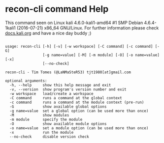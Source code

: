 # recon-cli command Help
 
 This command seen on Linux kali 4.6.0-kali1-amd64 #1 SMP Debian 4.6.4-1kali1 (2016-07-21) x86_64 GNU/Linux. For further information please check [docs.kali.org](docs.kali.org) and have a nice day buddy ;) 

~~~

usage: recon-cli [-h] [-v] [-w workspace] [-C command] [-c command] [-G]
                 [-g name=value] [-M] [-m module] [-O] [-o name=value] [-x]
                 [--no-check]

recon-cli - Tim Tomes (@LaNMaSteR53) tjt1980[at]gmail.com

optional arguments:
  -h, --help     show this help message and exit
  -v, --version  show program's version number and exit
  -w workspace   load/create a workspace
  -C command     runs a command at the global context
  -c command     runs a command at the module context (pre-run)
  -G             show available global options
  -g name=value  set a global option (can be used more than once)
  -M             show modules
  -m module      specify the module
  -O             show available module options
  -o name=value  set a module option (can be used more than once)
  -x             run the module
  --no-check     disable version check

~~~
